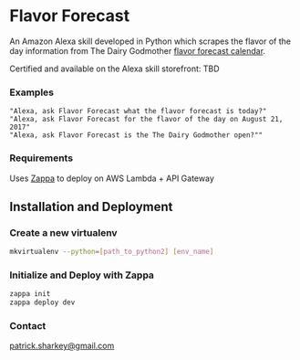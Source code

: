 # Flavor Forecast
An Amazon Alexa skill developed in Python which scrapes the flavor of the day information from The Dairy Godmother [flavor forecast calendar](http://www.thedairygodmother.com/flavor-of-the-day-forecast/). 

Certified and available on the Alexa skill storefront:
TBD

### Examples
    "Alexa, ask Flavor Forecast what the flavor forecast is today?"
    "Alexa, ask Flavor Forecast for the flavor of the day on August 21, 2017"
    "Alexa, ask Flavor Forecast is the The Dairy Godmother open?""
    

### Requirements
Uses [Zappa](https://github.com/Miserlou/Zappa) to deploy on AWS Lambda + API Gateway  

## Installation and Deployment
### Create a new virtualenv
```bash
mkvirtualenv --python=[path_to_python2] [env_name]
```
### Initialize and Deploy with Zappa
```bash 
zappa init
zappa deploy dev
```

### Contact
patrick.sharkey@gmail.com
